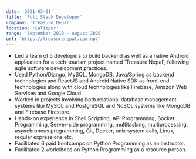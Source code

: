 ```yaml
---
date: '2021-03-01'
title: 'Full Stack Developer'
company: 'Treasure Nepal'
location: 'Lalitpur'
range: 'September 2019 - August 2020'
url: 'https://treasurenepal.com.np/'
---
```


- Led a team of 5 developers to build backend as well as a native Android application for a tech-tourism project named 'Treasure Nepal', following agile software development practices.
- Used Python/Django, MySQL, MongoDB, Java/Spring as backend technologies and ReactJS and Android Native SDK as front-end technologies along with cloud technologies like Firebase, Amazon Web Services and Google Cloud.
- Worked in projects involving both relational database management systems like MySQL and PostgreSQL and NoSQL systems like MongoDB and Firebase Firestore.
- Hands-on experience in Shell Scripting, API Programming, Socket Programming, Server-side programming, multitasking, multiprocessing, asynchronous programming, Git, Docker, unix system calls, Linux, regular expressions etc.
- Facilitated 6 paid bootcamps on Python Programming as an instructor.
- Facilitated 2 workshops on Python Programming as a resource person.
